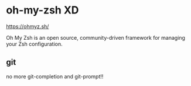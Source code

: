 # oh-my-zsh XD

https://ohmyz.sh/

Oh My Zsh is an open source, community-driven framework for managing your Zsh configuration.

## git

no more git-completion and git-prompt!!